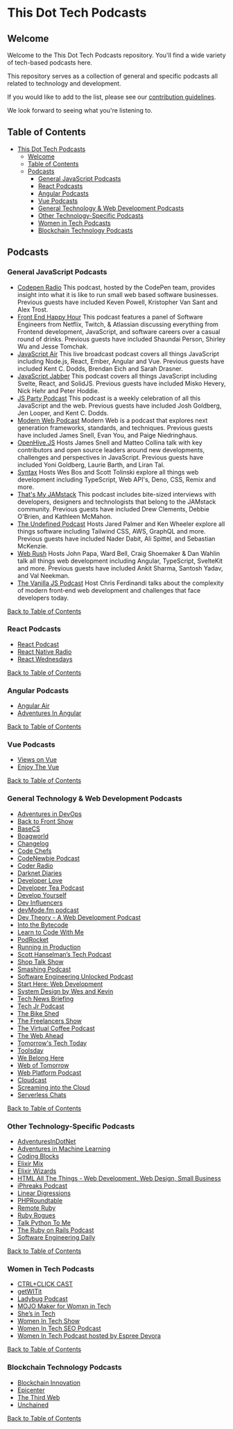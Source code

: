 # This Dot Tech Podcasts

## Welcome

Welcome to the This Dot Tech Podcasts repository. You'll find a wide variety of tech-based podcasts here.

This repository serves as a collection of general and specific podcasts all related to technology and development.

If you would like to add to the list, please see our [contribution guidelines](./CONTRIBUTING.md).

We look forward to seeing what you're listening to.

## Table of Contents

- [This Dot Tech Podcasts](#this-dot-tech-podcasts)
  - [Welcome](#welcome)
  - [Table of Contents](#table-of-contents)
  - [Podcasts](#podcasts)
    - [General JavaScript Podcasts](#general-javascript-podcasts)
    - [React Podcasts](#react-podcasts)
    - [Angular Podcasts](#angular-podcasts)
    - [Vue Podcasts](#vue-podcasts)
    - [General Technology & Web Development Podcasts](#general-technology--web-development-podcasts)
    - [Other Technology-Specific Podcasts](#other-technology-specific-podcasts)
    - [Women in Tech Podcasts](#women-in-tech-podcasts)
    - [Blockchain Technology Podcasts](#blockchain-technology-podcasts)

## Podcasts

### General JavaScript Podcasts

- [Codepen Radio](https://blog.codepen.io/radio/)
  This podcast, hosted by the CodePen team, provides insight into what it is like to run small web based software businesses. Previous guests have included Keven Powell, Kristopher Van Sant and Alex Trost.
  <br>
- [Front End Happy Hour](https://www.frontendhappyhour.com/)
  This podcast features a panel of Software Engineers from Netflix, Twitch, & Atlassian discussing everything from Frontend development, JavaScript, and software careers over a casual round of drinks. Previous guests have included Shaundai Person, Shirley Wu and Jesse Tomchak.
  <br>
- [JavaScript Air](https://javascriptair.com/)
  This live broadcast podcast covers all things JavaScript including Node.js, React, Ember, Angular and Vue. Previous guests have included Kent C. Dodds, Brendan Eich and Sarah Drasner.
  <br>
- [JavaScript Jabber](https://topenddevs.com/podcasts/javascript-jabber//)
  This podcast covers all things JavaScript including Svelte, React, and SolidJS. Previous guests have included Misko Hevery, Nick Hehr and Peter Hoddie.
  <br>
- [JS Party Podcast](https://changelog.com/jsparty)
  This podcast is a weekly celebration of all this JavaScript and the web. Previous guests have included Josh Goldberg, Jen Looper, and Kent C. Dodds.
  <br>
- [Modern Web Podcast](https://modernweb.podbean.com/)
  Modern Web is a podcast that explores next generation frameworks, standards, and techniques. Previous guests have included James Snell, Evan You, and Paige Niedringhaus.
  <br>
- [OpenHive.JS](https://anchor.fm/openhivejs)
  Hosts James Snell and Matteo Collina talk with key contributors and open source leaders around new developments, challenges and perspectives in JavaScript. Previous guests have included Yoni Goldberg, Laurie Barth, and Liran Tal.
  <br>
- [Syntax](https://syntax.fm/)
  Hosts Wes Bos and Scott Tolinski explore all things web development including TypeScript, Web API's, Deno, CSS, Remix and more.
  <br>
- [That's My JAMstack](https://thatsmyjamstack.com/)
  This podcast includes bite-sized interviews with developers, designers and technologists that belong to the JAMstack community. Previous guests have included Drew Clements, Debbie O'Brien, and Kathleen McMahon.
  <br>
- [The Undefined Podcast](https://undefined.fm/)
  Hosts Jared Palmer and Ken Wheeler explore all things software including Tailwind CSS, AWS, GraphQL and more. Previous guests have included Nader Dabit, Ali Spittel, and Sebastian McKenzie.
  <br>
- [Web Rush](https://twitter.com/web_rush)
  Hosts John Papa, Ward Bell, Craig Shoemaker & Dan Wahlin talk all things web development including Angular, TypeScript, SvelteKit and more. Previous guests have included Ankit Sharma, Santosh Yadav, and Val Neekman.
  <br>
- [The Vanilla JS Podcast](https://vanillajspodcast.com/)
  Host Chris Ferdinandi talks about the complexity of modern front‑end web development and challenges that face developers today.
  <br>

[Back to Table of Contents](#table-of-contents)

### React Podcasts

- [React Podcast](https://reactpodcast.simplecast.com/)
- [React Native Radio](https://reactnativeradio.com/)
- [React Wednesdays](https://www.telerik.com/react-wednesdays)

[Back to Table of Contents](#table-of-contents)

### Angular Podcasts

- [Angular Air](https://twitter.com/angularair?lang=en)
- [Adventures In Angular](https://twitter.com/angularpodcast)

[Back to Table of Contents](#table-of-contents)

### Vue Podcasts

- [Views on Vue](https://twitter.com/viewsonvue)
- [Enjoy The Vue](https://enjoythevue.io/)

[Back to Table of Contents](#table-of-contents)

### General Technology & Web Development Podcasts

- [Adventures in DevOps](https://twitter.com/DevOpsPodcast)
- [Back to Front Show](https://twitter.com/backtofrontshow)
- [BaseCS](https://www.codenewbie.org/basecs)
- [Boagworld](https://boagworld.com/)
- [Changelog](https://twitter.com/changelog)
- [Code Chefs](https://twitter.com/codechefsdev)
- [CodeNewbie Podcast](https://www.codenewbie.org/podcast)
- [Coder Radio](https://twitter.com/CoderRadioShow)
- [Darknet Diaries](https://darknetdiaries.com/)
- [Developer Love](https://podcasts.apple.com/us/podcast/developer-love/id1524102185)
- [Developer Tea Podcast](https://twitter.com/DeveloperTea)
- [Develop Yourself](https://podtail.com/podcast/develop-yourself/)
- [Dev Influencers](https://devchat.tv/show/dev-influencers/)
- [devMode.fm podcast](https://twitter.com/devmodefm)
- [Dev Theory - A Web Development Podcast](https://www.audible.com/pd/Podcast/B08JJLK1NL)
- [Into the Bytecode](https://share.transistor.fm/s/0f9aa81e)
- [Learn to Code With Me](https://learntocodewith.me/)
- [PodRocket](https://podrocket.logrocket.com/)
- [Running in Production](https://runninginproduction.com/podcast/)
- [Scott Hanselman’s Tech Podcast](https://twitter.com/hanselminutes?lang=en)
- [Shop Talk Show](https://shoptalkshow.com/)
- [Smashing Podcast](https://twitter.com/smashingmag)
- [Software Engineering Unlocked Podcast](https://twitter.com/se_unlocked)
- [Start Here: Web Development](https://podcasts.apple.com/us/podcast/start-here-web-development/id898026456)
- [System Design by Wes and Kevin](https://www.listennotes.com/podcasts/system-design-wes-and-kevin-6kzm2V0Q9dn)
- [Tech News Briefing](https://www.wsj.com/podcasts/tech-news-briefing/youve-got-apple-questions-weve-got-answers/bc9a5d51-6d60-4167-91f7-ddc37a43bb61)
- [Tech Jr Podcast](https://techjr.dev/)</br>
- [The Bike Shed](https://twitter.com/_bikeshed)
- [The Freelancers Show](https://twitter.com/freelancershow)
- [The Virtual Coffee Podcast](https://virtualcoffee.io/podcast/)
- [The Web Ahead](https://twitter.com/thewebahead)
- [Tomorrow's Tech Today](https://podcasts.apple.com/gb/podcast/tomorrows-tech-today/id1562152429)
- [Toolsday](https://twitter.com/toolsday?lang=en)
- [We Belong Here](https://webelongpodcast.com/)
- [Web of Tomorrow](https://twitter.com/weboftomorrowfm)
- [Web Platform Podcast](https://twitter.com/intent/user?screen_name=TheWebPlatform)
- [Cloudcast](https://www.thecloudcast.net/)
- [Screaming into the Cloud](https://www.stitcher.com/show/screaming-in-the-cloud)
- [Serverless Chats](https://www.serverlesschats.com/)

[Back to Table of Contents](#table-of-contents)

### Other Technology-Specific Podcasts

- [AdventuresInDotNet](https://twitter.com/dotNET_Podcast)
- [Adventures in Machine Learning](https://twitter.com/podcast_ml)
- [Coding Blocks](https://www.codingblocks.net/)
- [Elixir Mix](https://twitter.com/elixir_mix)
- [Elixir Wizards](https://smartlogic.io/podcast/elixir-wizards/)
- [HTML All The Things - Web Development, Web Design, Small Business](https://podcasts.apple.com/us/podcast/html-all-the-things-web-development-web-design-small/id1412209136)
- [iPhreaks Podcast](https://twitter.com/iphreaks)
- [Linear Digressions](http://lineardigressions.com/)
- [PHPRoundtable](https://twitter.com/PHPRoundtable)
- [Remote Ruby](https://remoteruby.transistor.fm/episodes)
- [Ruby Rogues](https://twitter.com/rubyrogues)
- [Talk Python To Me](https://talkpython.fm)
- [The Ruby on Rails Podcast](https://podcasts.apple.com/us/podcast/the-ruby-on-rails-podcast/id840890158)
- [Software Engineering Daily](https://softwareengineeringdaily.com/category/all-episodes/exclusive-content/Podcast/)

[Back to Table of Contents](#table-of-contents)

### Women in Tech Podcasts

- [CTRL+CLICK CAST](https://twitter.com/ctrlclickcast/)
- [getWITit](https://getwitit.org/podcasts/)
- [Ladybug Podcast](https://twitter.com/LadybugPodcast/)
- [MOJO Maker for Womxn in Tech](https://mojomaker4wit.buzzsprout.com/)
- [She’s in Tech](https://devchat.tv/podcasts/shes-in-tech/)
- [Women In Tech Show](https://thewomenintechshow.com/)
- [Women In Tech SEO Podcast](https://www.womenintechseo.com/podcast/)
- [Women In Tech Podcast hosted by Espree Devora](https://podcasts.apple.com/us/podcast/women-in-tech-podcast-hosted-by-espree-devora/id1171499482)

[Back to Table of Contents](#table-of-contents)

### Blockchain Technology Podcasts

- [Blockchain Innovation](https://itunes.apple.com/us/podcast/blockchain-innovation-interviewing-brightest-minds/id1238906492?mt=2)
- [Epicenter](https://epicenter.tv/episodes/)
- [The Third Web](https://itunes.apple.com/us/podcast/the-third-web/id899090462?mt=2)
- [Unchained](https://itunes.apple.com/us/podcast/id1123922160)

[Back to Table of Contents](#table-of-contents)
